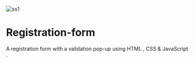 ![ss1](https://github.com/shreeya-07/Registration-form/assets/132976552/c56f7c7c-78bd-45e9-8313-7fb13ecfb4c3)
# Registration-form
A registration form with a validation pop-up using HTML , CSS &amp; JavaScript .
